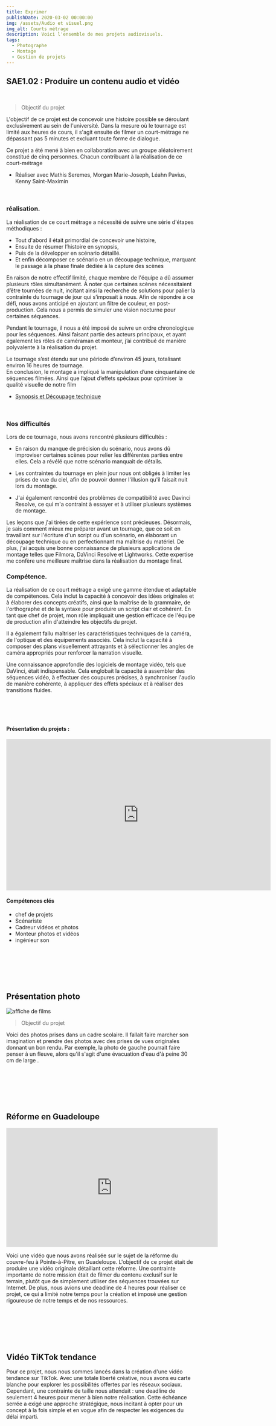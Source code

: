 ```yaml
---
title: Exprimer
publishDate: 2020-03-02 00:00:00
img: /assets/Audio et visuel.png
img_alt: Courts métrage
description: Voici l'ensemble de mes projets audiovisuels.
tags: 
  - Photographe
  - Montage
  - Gestion de projets
---
```


<!--## Présentation du 1er court-métrage.-->
## SAE1.02 : Produire un contenu audio et vidéo
<br>

>Objectif du projet

L'objectif de ce projet est de concevoir une histoire possible se déroulant exclusivement au sein de l'université. Dans la mesure où le tournage est limité aux heures de cours, il s'agit ensuite de filmer un court-métrage ne dépassant pas 5 minutes et excluant toute forme de dialogue.

Ce projet a été mené à bien en collaboration avec un groupe aléatoirement constitué de cinq personnes. Chacun contribuant à la réalisation de ce court-métrage
- <p>Réaliser avec Mathis Seremes, Morgan Marie-Joseph, Léahn Pavius, Kenny Saint-Maximin
<br>

### réalisation.
La réalisation de ce court métrage a nécessité de suivre une série d'étapes méthodiques :
- Tout d'abord il était primordial de concevoir une histoire,
- Ensuite de résumer l’histoire en synopsis,
- Puis de la développer en scénario détaillé.
- Et enfin décomposer ce scénario en un découpage technique, marquant le passage à la phase finale dédiée à la capture des scènes 

En raison de notre effectif limité, chaque membre de l'équipe a dû assumer plusieurs rôles simultanément. À noter que certaines scènes nécessitaient d’être tournées de nuit, incitant ainsi la recherche de solutions pour palier la contrainte du tournage de jour qui s’imposait à nous.
Afin de répondre à ce défi, nous avons anticipé en ajoutant un filtre de couleur, en post-production. Cela nous a permis de simuler une vision nocturne pour certaines séquences.

Pendant le tournage, il nous a été imposé de suivre un ordre chronologique pour les séquences. Ainsi faisant partie des acteurs principaux, et ayant également les rôles de caméraman et monteur, j’ai contribué de manière polyvalente à la réalisation du projet. 

Le tournage s’est étendu sur une période d’environ 45 jours, totalisant environ 16 heures de tournage.  
En conclusion, le montage a impliqué la manipulation d’une cinquantaine de séquences filmées. Ainsi que l’ajout d’effets spéciaux pour optimiser la qualité visuelle de notre film
- <a href="/assets/synopsis cambriolage.pdf">Synopsis et Découpage technique</a> </p>
<br>

### Nos difficultés
Lors de ce tournage, nous avons rencontré plusieurs difficultés :
- <p>En raison du manque de précision du scénario, nous avons dû improviser certaines scènes pour relier les différentes parties entre elles. Cela a révélé que notre scénario manquait de détails.</p>
- <p>Les contraintes du tournage en plein jour nous ont obligés à limiter les prises de vue du ciel, afin de pouvoir donner l'illusion qu'il faisait nuit lors du montage.</p>
- <p>J'ai également rencontré des problèmes de compatibilité avec Davinci Resolve, ce qui m'a contraint à essayer et à utiliser plusieurs systèmes de montage.</p>

Les leçons que j'ai tirées de cette expérience sont précieuses. 
Désormais, je sais comment mieux me préparer avant un tournage, que ce soit en travaillant sur l'écriture d'un script ou d'un scénario, en élaborant un découpage technique ou en perfectionnant ma maîtrise du matériel. 
De plus, j'ai acquis une bonne connaissance de plusieurs applications de montage telles que Filmora, DaVinci Resolve et Lightworks. Cette expertise me confère une meilleure maîtrise dans la réalisation du montage final.
<br>

### Compétence.
<p>La réalisation de ce court métrage a exigé une gamme étendue et adaptable de compétences. Cela inclut la capacité à concevoir des idées originales et à élaborer des concepts créatifs, ainsi que la maîtrise de la grammaire, de l'orthographe et de la syntaxe pour produire un script clair et cohérent. En tant que chef de projet, mon rôle impliquait une gestion efficace de l'équipe de production afin d'atteindre les objectifs du projet.</p>

<p>Il a également fallu maîtriser les caractéristiques techniques de la caméra, de l'optique et des équipements associés. Cela inclut la capacité à composer des plans visuellement attrayants et à sélectionner les angles de caméra appropriés pour renforcer la narration visuelle.</p>

<p>Une connaissance approfondie des logiciels de montage vidéo, tels que DaVinci, était indispensable. Cela englobait la capacité à assembler des séquences vidéo, à effectuer des coupures précises, à synchroniser l'audio de manière cohérente, à appliquer des effets spéciaux et à réaliser des transitions fluides.</p>
<br>
<br>
<br>

#### Présentation du projets :
<!-- Le vidéo -->

<iframe width="700" height="400" src="https://www.youtube.com/embed/RPKN3Rm3Jro" title="1er Courts métrage School" frameborder="0" allow="accelerometer; autoplay; clipboard-write; encrypted-media; gyroscope; picture-in-picture; web-share" referrerpolicy="strict-origin-when-cross-origin" allowfullscreen></iframe>

<br>

#### Compétences clés
- chef de projets
- Scénariste
- Cadreur vidéos et photos
- Monteur photos et vidéos
- ingénieur son

<br>
<br>
<br>
<br>
<br>


## Présentation photo

<img src="/assets/image rentré.png" alt="affiche de films" >

<br>

>Objectif du projet

Voici des photos prises dans un cadre scolaire. Il fallait faire marcher son imagination et prendre des photos avec des prises de vues originales donnant un bon rendu. 
Par exemple, la photo de gauche pourrait faire penser à un fleuve, alors qu'il s'agit d'une évacuation d'eau d'à peine 30 cm de large .

<br>
<br>
<br>
<br>
<br>

## Réforme en Guadeloupe 

<!-- Le vidéo -->
<iframe width="560" height="315" src="https://www.youtube.com/embed/UAU2Y657p94?si=oXdBo3RpjpiKnN7D" title="YouTube video player" frameborder="0" allow="accelerometer; autoplay; clipboard-write; encrypted-media; gyroscope; picture-in-picture; web-share" referrerpolicy="strict-origin-when-cross-origin" allowfullscreen></iframe>

<p>Voici une vidéo que nous avons réalisée sur le sujet de la réforme du couvre-feu à Pointe-à-Pitre, en Guadeloupe. L'objectif de ce projet était de produire une vidéo originale détaillant cette réforme. Une contrainte importante de notre mission était de filmer du contenu exclusif sur le terrain, plutôt que de simplement utiliser des séquences trouvées sur Internet. De plus, nous avions une deadline de 4 heures pour réaliser ce projet, ce qui a limité notre temps pour la création et imposé une gestion rigoureuse de notre temps et de nos ressources.</p>

<br>
<br>
<br>
<br>
<br>

## Vidéo TiKTok tendance 

<p>Pour ce projet, nous nous sommes lancés dans la création d'une vidéo tendance sur TikTok. Avec une totale liberté créative, nous avons eu carte blanche pour explorer les possibilités offertes par les réseaux sociaux. Cependant, une contrainte de taille nous attendait : une deadline de seulement 4 heures pour mener à bien notre réalisation. Cette échéance serrée a exigé une approche stratégique, nous incitant à opter pour un concept à la fois simple et en vogue afin de respecter les exigences du délai imparti.</p>

<!-- Le vidéo -->
<div id="vdo">
<iframe width="315" height="560" src="https://www.youtube.com/embed/9J5wQOTjgOs" title="On est en BUT MMI en Guadeloupe, mais..." frameborder="0" allow="accelerometer; autoplay; clipboard-write; encrypted-media; gyroscope; picture-in-picture; web-share" referrerpolicy="strict-origin-when-cross-origin" allowfullscreen></iframe>

</div>

<style>
  #vdo {
    display: flex;
    justify-content: center;
    align-items: center;
    height: 100vh; /* Ajustez selon vos besoins */
  }

  #vdo iframe {
    max-width: 100%;
    max-height: 100%;
  }
</style>

<br>
<br>
<br>
<br>
<br>

## Présentation Solo leveling

<!-- Le vidéo -->
<iframe width="740" height="416" src="https://www.youtube.com/embed/wXyThy4cups" title="Présentation de l&#39;animé solo leveling." frameborder="0" allow="accelerometer; autoplay; clipboard-write; encrypted-media; gyroscope; picture-in-picture; web-share" referrerpolicy="strict-origin-when-cross-origin" allowfullscreen></iframe>

<p>Dans le cadre de ce projet unique, notre défi était de créer une vidéo de 30 secondes maximum en utilisant uniquement des images. L'objectif principal était de mettre en valeur nos compétences en montage et en transition, en rendant la vidéo aussi attrayante que possible, même sans l'utilisation de séquences vidéo. Malgré la contrainte d'une deadline de 4 heures, nous avons relevé le défi en optant pour la présentation d'un manhwa : Solo Leveling.</p>

<br>
<br>
<br>
<br>
<br>

## Projets BRUT

<!-- Le vidéo -->
<iframe width="740" height="416" src="https://www.youtube.com/embed/M-y0O_msq-Y" title="Projet d&#39;étude, Vidéo style BRUT." frameborder="0" allow="accelerometer; autoplay; clipboard-write; encrypted-media; gyroscope; picture-in-picture; web-share" referrerpolicy="strict-origin-when-cross-origin" allowfullscreen></iframe>

<p>Dans le cadre de ce projet vidéo, notre groupe avait pour mission de choisir un thème commun avec la classe. Nous avons opté pour le sujet vaste de la criminalité, et individuellement, chacun de nous devait sélectionner un sous-thème spécifique. Pour ma part, j'ai choisi d'explorer le phénomène du cyberharcèlement. Notre objectif était de créer une vidéo au style brut, semblable à un reportage journalistique, offrant une perspective informative sur le sujet choisi. Nous avions une totale liberté dans la réalisation de la vidéo, ce qui nous a permis d'exprimer notre créativité de manière authentique.</p>